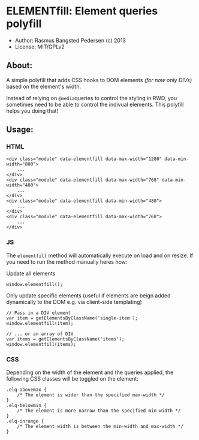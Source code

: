 # ELEMENTfill: Element queries polyfill

* Author: Rasmus Bangsted Pedersen (c) 2013
* License: MIT/GPLv2

## About:
A simple polyfill that adds CSS hooks to DOM elements _(for now only DIVs)_ based on the element's width.

Instead of relying on ``@media``queries to control the styling in RWD, you sometimes need to be able to control the indivual elements.
This polyfill helps you doing that!


## Usage:

### HTML
```
<div class="module" data-elementfill data-max-width="1280" data-min-width="800">
	...
</div>
<div class="module" data-elementfill data-max-width="768" data-min-width="480">
	...
</div>
<div class="module" data-elementfill data-min-width="480">
	...
</div>
<div class="module" data-elementfill data-max-width="768">
	...
</div>
```

### JS
The ``elementfill`` method will automatically execute on load and on resize.
If you need to run the method manually heres how:

Update all elements
```
window.elementfill();
```

Only update specific elements (useful if elements are beign added dynamically to the DOM e.g. via client-side templating)
```
// Pass in a DIV element 
var item = getElementsByClassName('single-item');
window.elementfill(item);

// ... or an array of DIV
var items = getElementsByClassName('items');
window.elementfill(items);

```

### CSS
Depending on the width of the element and the queries applied, the following CSS classes will be toggled on the element:
```
.elq-abovemax {
	/* The element is wider than the specified max-width */
}
.elq-belowmin {
	/* The element is more narrow than the specified min-width */
}
.elq-inrange {
	/* The element width is between the min-width and max-width */
}

```
